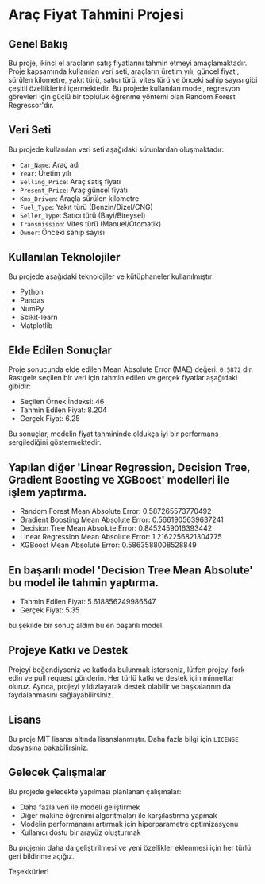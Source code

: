 # Araç Fiyat Tahmini Projesi

## Genel Bakış

Bu proje, ikinci el araçların satış fiyatlarını tahmin etmeyi amaçlamaktadır. Proje kapsamında kullanılan veri seti, araçların üretim yılı, güncel fiyatı, sürülen kilometre, yakıt türü, satıcı türü, vites türü ve önceki sahip sayısı gibi çeşitli özelliklerini içermektedir. Bu projede kullanılan model, regresyon görevleri için güçlü bir topluluk öğrenme yöntemi olan Random Forest Regressor'dır.

## Veri Seti

Bu projede kullanılan veri seti aşağıdaki sütunlardan oluşmaktadır:
- `Car_Name`: Araç adı
- `Year`: Üretim yılı
- `Selling_Price`: Araç satış fiyatı
- `Present_Price`: Araç güncel fiyatı
- `Kms_Driven`: Araçla sürülen kilometre
- `Fuel_Type`: Yakıt türü (Benzin/Dizel/CNG)
- `Seller_Type`: Satıcı türü (Bayi/Bireysel)
- `Transmission`: Vites türü (Manuel/Otomatik)
- `Owner`: Önceki sahip sayısı

## Kullanılan Teknolojiler

Bu projede aşağıdaki teknolojiler ve kütüphaneler kullanılmıştır:
- Python
- Pandas
- NumPy
- Scikit-learn
- Matplotlib

## Elde Edilen Sonuçlar

Proje sonucunda elde edilen Mean Absolute Error (MAE) değeri: `0.5872` dir. Rastgele seçilen bir veri için tahmin edilen ve gerçek fiyatlar aşağıdaki gibidir:

- Seçilen Örnek İndeksi: 46
- Tahmin Edilen Fiyat: 8.204
- Gerçek Fiyat: 6.25

Bu sonuçlar, modelin fiyat tahmininde oldukça iyi bir performans sergilediğini göstermektedir.

## Yapılan diğer 'Linear Regression, Decision Tree, Gradient Boosting ve XGBoost' modelleri ile işlem yaptırma.

- Random Forest Mean Absolute Error: 0.587265573770492
- Gradient Boosting Mean Absolute Error: 0.5661905639637241
- Decision Tree Mean Absolute Error: 0.8452459016393442
- Linear Regression Mean Absolute Error: 1.2162256821304775
- XGBoost Mean Absolute Error: 0.5863588008528849

## En başarılı model 'Decision Tree Mean Absolute' bu model ile tahmin yaptırma.

- Tahmin Edilen Fiyat: 5.618856249986547
- Gerçek Fiyat: 5.35

bu şekilde bir sonuç aldım bu en başarılı model.

## Projeye Katkı ve Destek 

Projeyi beğendiyseniz ve katkıda bulunmak isterseniz, lütfen projeyi fork edin ve pull request gönderin. Her türlü katkı ve destek için minnettar oluruz. Ayrıca, projeyi yıldızlayarak destek olabilir ve başkalarının da faydalanmasını sağlayabilirsiniz.

## Lisans

Bu proje MIT lisansı altında lisanslanmıştır. Daha fazla bilgi için `LICENSE` dosyasına bakabilirsiniz.

## Gelecek Çalışmalar

Bu projede gelecekte yapılması planlanan çalışmalar:
- Daha fazla veri ile modeli geliştirmek
- Diğer makine öğrenimi algoritmaları ile karşılaştırma yapmak
- Modelin performansını artırmak için hiperparametre optimizasyonu
- Kullanıcı dostu bir arayüz oluşturmak

Bu projenin daha da geliştirilmesi ve yeni özellikler eklenmesi için her türlü geri bildirime açığız.

Teşekkürler!
